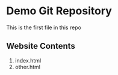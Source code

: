 # Demo Git Repository

This is the first file in this repo


## Website Contents

1. index.html
2. other.html